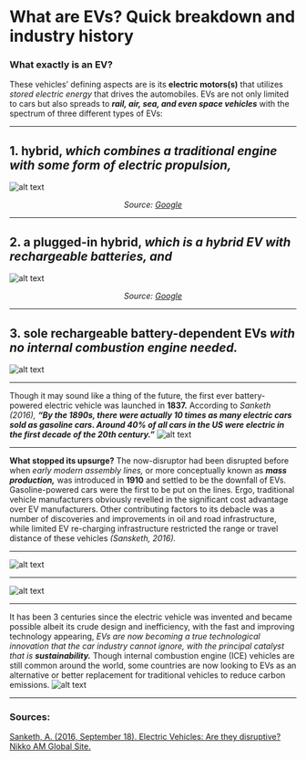 # What are EVs? Quick breakdown and industry history
### What exactly is an EV?
These vehicles’ defining aspects are is its **electric motors(s)** that utilizes _stored electric energy_ that drives the automobiles. EVs are not only limited to cars but also spreads to **_rail, air, sea, and even space vehicles_** with the spectrum of three different types of EVs: 

***
## **1. hybrid,** _which combines a traditional engine with some form of electric propulsion,_
![alt text](https://afdc.energy.gov/files/vehicles/hybrid-high-res.jpg) 
<p align="center"><em>Source: <a href = "https://afdc.energy.gov/sp/assets/car_pages/hybrid-f9d22d6d16eeb332f3b765c7ab431e07803163d716d7cb5f5e786230cd556495.jpg">Google </a></em></p>

***
## **2. a plugged-in hybrid,** _which is a hybrid EV with rechargeable batteries, and_

![alt text](https://www.toyota.com.cn/innovation/environmental_technology/plugin_hybrid/images/plugin_hybrid_img01.jpg)
<p align="center"><em>Source: <a href = "https://www.toyota.com.cn/innovation/environmental_technology/plugin_hybrid/images/plugin_hybrid_img01.jpg">Google </a></em></p>
  
***
## **3. sole rechargeable battery-dependent EVs** _with no internal combustion engine needed._
![alt text](https://9to5mac.com/wp-content/uploads/sites/6/2017/07/catl-e1488341001584.jpg?quality=82&strip=all)


***
Though it may sound like a thing of the future, the first ever battery-powered electric vehicle was launched in **1837.** According to _Sanketh (2016),_ **_“By the 1890s, there were actually 10 times as many electric cars sold as gasoline cars. Around 40% of all cars in the US were electric in the first decade of the 20th century.”_**
![alt text](https://cdn.hswstatic.com/gif/electric-car-age-1200x800.jpg)

***
**What stopped its upsurge?** The now-disruptor had been disrupted before when _early modern assembly lines,_ or more conceptually known as **_mass production,_**
was introduced in **1910** and settled to be the downfall of EVs. Gasoline-powered cars were the first to be put on the lines. Ergo, traditional vehicle manufacturers 
obviously revelled in the significant cost advantage over EV manufacturers. Other contributing factors to its debacle was a number of discoveries and improvements 
in oil and road infrastructure, while limited EV re-charging infrastructure restricted the range or travel distance of these vehicles _(Sansketh, 2016)._
***
![alt text](https://i.pinimg.com/originals/cb/53/b3/cb53b30d87ec824f82ef386d9646122e.jpg)
***
![alt text](https://images.fineartamerica.com/images-medium-large-5/oil-and-gas-refinery-old-antique-pinhole-style-christian-lagereek.jpg)

***
It has been 3 centuries since the electric vehicle was invented and became possible albeit its crude design and inefficiency, with the fast and improving technology
appearing, _EVs are now becoming a true technological innovation that the car industry cannot ignore, with the principal catalyst that is **sustainability.**_ 
Though internal combustion engine (ICE) vehicles are still common around the world, some countries are now looking to EVs as an alternative or better replacement 
for traditional vehicles to reduce carbon emissions.
![alt text](https://youmatter.world/app/uploads/sites/2/2018/09/electric-car-eco-friendly-sustainable.jpg)


***
### Sources:
[Sanketh, A. (2016, September 18). Electric Vehicles: Are they disruptive? Nikko AM Global Site.](https://en.nikkoam.com/articles/2016/09/electric-vehicles-are-they-disruptive)

